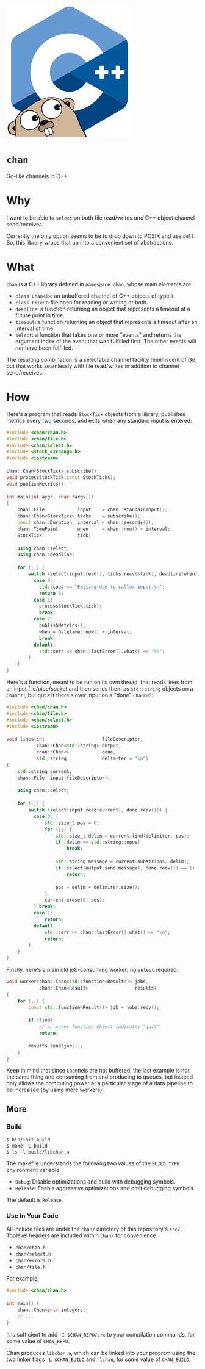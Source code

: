 ![chan](images/chan.png)

`chan`
======
Go-like channels in C++

Why
===
I want to be able to `select` on both file read/writes _and_ C++ object channel
send/receives.

Currently the only option seems to be to drop down to POSIX and use `poll`.
So, this library wraps that up into a convenient set of abstractions.

What
====
`chan` is a C++ library defined in `namespace chan`, whose main elements are:

- `class Chan<T>`: an unbuffered channel of C++ objects of type `T`.
- `class File`: a file open for reading or writing or both.
- `deadline`: a function returning an object that represents a timeout at a
  future point in time.
- `timeout`: a function returning an object that represents a timeout after
  an interval of time.
- `select`: a function that takes one or more "events" and returns the argument
  index of the event that was fulfilled first.  The other events will _not_
  have been fulfilled.

The resulting combination is a selectable channel facility reminiscent of
[Go][go], but that works seamlessly with file read/writes in addition to
channel send/receives.

How
===
Here's a program that reads `StockTick` objects from a library, publishes
metrics every two seconds, and exits when any standard input is entered:
```C++
#include <chan/chan.h>
#include <chan/file.h>
#include <chan/select.h>
#include <stock_exchange.h>
#include <iostream>

chan::Chan<StockTick> subscribe();
void processStockTick(const StockTick&);
void publishMetrics();

int main(int argc, char *argv[])
{
    chan::File            input    = chan::standardInput();
    chan::Chan<StockTick> ticks    = subscribe();
    const chan::Duration  interval = chan::seconds(2);
    chan::TimePoint       when     = chan::now() + interval;
    StockTick             tick;

    using chan::select;
    using chan::deadline;

    for (;;) {
        switch (select(input.read(), ticks.recv(&tick), deadline(when))) {
          case 0:
            std::cout << "Exiting due to caller input.\n";
            return 0;
          case 1:
            processStockTick(tick);
            break;
          case 2:
            publishMetrics();
            when = Datetime::now() + interval;
            break;
          default:
            std::cerr << chan::lastError().what() << "\n";
        }
    }
}
```

Here's a function, meant to be run on its own thread, that reads lines from an
input file/pipe/socket and then sends them as `std::string` objects on a
`Chan`nel, but quits if there's ever input on a "done" `Chan`nel:
```C++
#include <chan/chan.h>
#include <chan/file.h>
#include <chan/select.h>
#include <iostream>

void lines(int                     fileDescriptor,
           chan::Chan<std::string> output,
           chan::Chan<>            done,
           std::string             delimiter = "\n")
{
    std::string current;
    chan::File  input(fileDescriptor);

    using chan::select;

    for (;;) {
        switch (select(input.read(current), done.recv())) {
          case 0: {
              std::size_t pos = 0;
              for (;;) {
                  std::size_t delim = current.find(delimiter, pos);
                  if (delim == std::string::npos)
                      break;
                
                  std::string message = current.substr(pos, delim);
                  if (select(output.send(message), done.recv()) == 1)
                      return;

                  pos = delim + delimiter.size();
              }
              current.erase(0, pos);
          } break;
          case 1:
              return;
          default:
              std::cerr << chan::lastError().what() << "\n";
              return;
        }
    }
}
```

Finally, here's a plain old job-consuming worker; no `select` required:
```C++
void worker(chan::Chan<std::function<Result()> jobs,
            chan::Chan<Result>                 results)
{
    for (;;) {
        const std::function<Result()> job = jobs.recv();

        if (!job)
            // an unset function object indicates "quit"
            return;

        results.send(job());
    }
}
```

Keep in mind that since `Chan`nels are not buffered, the last example is not
the same thing and consuming from and producing to queues, but instead only
allows the computing power at a particular stage of a data pipeline to be
increased (by using more workers).

More
----

### Build
```console
$ bin/init-build
$ make -C build
$ ls -l build/libchan.a
```
The makefile understands the following two values of the `BUILD_TYPE`
environment variable:

- `Debug`: Disable optimizations and build with debugging symbols.
- `Release`: Enable aggressive optimizations and omit debugging symbols.

The default is `Release`.

### Use in Your Code
All include files are under the `chan/` directory of this repository's `src/`.
Toplevel headers are included within `chan/` for convenience:

- `chan/chan.h`
- `chan/select.h`
- `chan/errors.h`
- `chan/file.h`

For example,
```C++
#include <chan/chan.h>

int main() {
    chan::Chan<int> integers;
    // ...
}
```

It is sufficient to add `-I $CHAN_REPO/src` to your compilation commands, for
some value of `CHAN_REPO`.

Chan produces `libchan.a`, which can be linked into your program using the
two linker flags `-L $CHAN_BUILD` and `-lchan`, for some value of
`CHAN_BUILD`.

[go]: https://golang.org/
